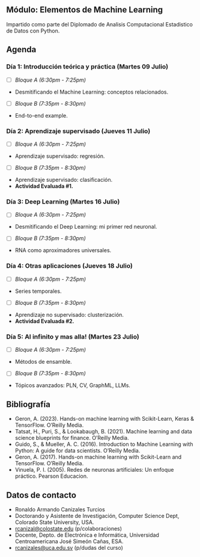 ## Módulo: Elementos de Machine Learning
Impartido como parte del Diplomado de Analisis Computacional Estadistico de Datos con Python.

## Agenda
### Día 1: Introducción teórica y práctica (Martes 09 Julio)
- [ ] *Bloque A (6:30pm - 7:25pm)*
- Desmitificando el Machine Learning: conceptos relacionados.
- [ ] *Bloque B (7:35pm - 8:30pm)*
- End-to-end example.
### Día 2: Aprendizaje supervisado (Jueves 11 Julio)
- [ ] *Bloque A (6:30pm - 7:25pm)*
- Aprendizaje supervisado: regresión.
- [ ] *Bloque B (7:35pm - 8:30pm)*
- Aprendizaje supervisado: clasificación.
- **Actividad Evaluada #1.**
### Día 3: Deep Learning (Martes 16 Julio)
- [ ] *Bloque A (6:30pm - 7:25pm)*
- Desmitificando el Deep Learning: mi primer red neuronal.
- [ ] *Bloque B (7:35pm - 8:30pm)*
- RNA como aproximadores universales.
### Día 4: Otras aplicaciones (Jueves 18 Julio)
- [ ] *Bloque A (6:30pm - 7:25pm)*
- Series temporales.
- [ ] *Bloque B (7:35pm - 8:30pm)*
- Aprendizaje no supervisado: clusterización.
- **Actividad Evaluada #2.**
### Día 5: Al infinito y mas alla! (Martes 23 Julio)
- [ ] *Bloque A (6:30pm - 7:25pm)*
- Métodos de ensamble.
- [ ] *Bloque B (7:35pm - 8:30pm)*
- Tópicos avanzados: PLN, CV, GraphML, LLMs.

## Bibliografía
- Geron, A. (2023). Hands-on machine learning with Scikit-Learn, Keras & TensorFlow. O’Reilly Media.
- Tatsat, H., Puri, S., & Lookabaugh, B. (2021). Machine learning and data science blueprints for finance. O’Reilly Media.
- Guido, S., & Mueller, A. C. (2016). Introduction to Machine Learning with Python: A guide for data scientists. O’Reilly Media.
- Geron, A. (2017). Hands-on machine learning with Scikit-Learn and TensorFlow. O’Reilly Media.
- Vinuela, P. I. (2005). Redes de neuronas artificiales: Un enfoque práctico. Pearson Educacion.

## Datos de contacto
- Ronaldo Armando Canizales Turcios
- Doctorando y Asistente de Investigación, Computer Science Dept, Colorado State University, USA.
- rcanizal@colostate.edu (p/colaboraciones)
- Docente, Depto. de Electrónica e Informática, Universidad Centroamericana José Simeón Cañas, ESA.
- rcanizales@uca.edu.sv (p/dudas del curso)
